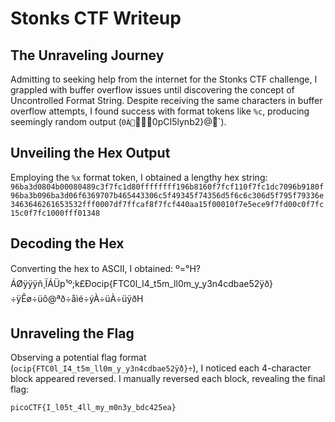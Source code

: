 # Stonks CTF Writeup

## The Unraveling Journey

Admitting to seeking help from the internet for the Stonks CTF challenge, I grappled with buffer overflow issues until discovering the concept of Uncontrolled Format String. Despite receiving the same characters in buffer overflow attempts, I found success with format tokens like `%c`, producing seemingly random output (`0À`0pCI5lynb2}@`).

## Unveiling the Hex Output

Employing the `%x` format token, I obtained a lengthy hex string: 
`96ba3d0804b00080489c3f7fc1d80ffffffff196b8160f7fcf110f7fc1dc7096b9180f96ba3b096ba3d06f6369707b465443306c5f49345f74356d5f6c6c306d5f795f79336e3463646261653532fff0007df7ffcaf8f7fcf440aa15f00010f7e5ece9f7fd00c0f7fc15c0f7fc1000fff01348`

## Decoding the Hex

Converting the hex to ASCII, I obtained:
º=°H?ÁØÿÿÿñ¸ÏÁÜp¹º;k£Ðocip{FTC0l_I4_t5m_ll0m_y_y3n4cdbae52ÿð}÷ÿÊø÷üô@ªð÷åìé÷ýÀ÷üÀ÷üÿðH

## Unraveling the Flag

Observing a potential flag format (`ocip{FTC0l_I4_t5m_ll0m_y_y3n4cdbae52ÿð}÷`), I noticed each 4-character block appeared reversed. I manually reversed each block, revealing the final flag:

`picoCTF{I_l05t_4ll_my_m0n3y_bdc425ea}`

